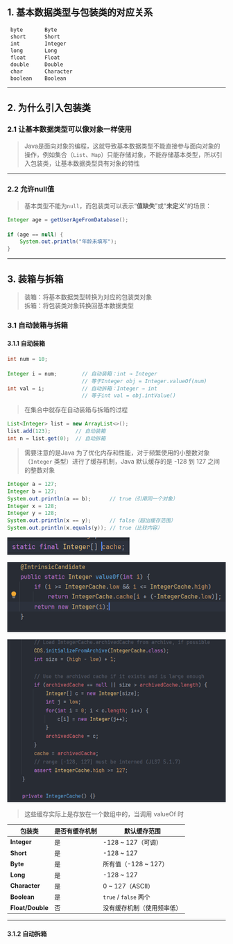 
## 1. 基本数据类型与包装类的对应关系

```
 byte       Byte      
 short      Short     
 int        Integer   
 long       Long      
 float      Float     
 double     Double    
 char       Character 
 boolean    Boolean   
```

****
## 2. 为什么引入包装类

### 2.1 让基本数据类型可以像对象一样使用

>Java是面向对象的编程，这就导致基本数据类型不能直接参与面向对象的操作，例如集合（`List`、`Map`）只能存储对象，不能存储基本类型，所以引入包装类，让基本数据类型具有对象的特性

****
### 2.2 允许null值

>基本类型不能为`null`，而包装类可以表示“**值缺失**”或“**未定义**”的场景：

```java
Integer age = getUserAgeFromDatabase(); 

if (age == null) {
    System.out.println("年龄未填写");
}
```

****

## 3. 装箱与拆箱

>装箱：将基本数据类型转换为对应的包装类对象  
>拆箱：将包装类对象转换回基本数据类型

### 3.1 自动装箱与拆箱

#### 3.1.1 自动装箱

```java
int num = 10;

Integer i = num;        // 自动装箱：int → Integer
                        // 等于Integer obj = Integer.valueOf(num)
int val = i;            // 自动拆箱：Integer → int
                        // 等于int val = obj.intValue()
```

>在集合中就存在自动装箱与拆箱的过程

```java
List<Integer> list = new ArrayList<>();
list.add(123);        // 自动装箱
int n = list.get(0);  // 自动拆箱
```

>需要注意的是Java 为了优化内存和性能，对于频繁使用的小整数对象（`Integer` 类型）进行了缓存机制，Java 默认缓存的是 -128 到 127 之间的整数对象

```Java
Integer a = 127;
Integer b = 127;
System.out.println(a == b);      // true（引用同一个对象）
Integer x = 128;
Integer y = 128;
System.out.println(x == y);      // false（超出缓存范围）
System.out.println(x.equals(y)); // true（比较内容）
```

![](images/包装类/file-20250423210137.png)

![](images/包装类/file-20250423210302.png)

![](images/包装类/file-20250423210008.png)

>这些缓存实际上是存放在一个数组中的，当调用 valueOf 时

| 包装类              | 是否有缓存机制 | 默认缓存范围              |
| ---------------- | ------- | ------------------- |
| **Integer**      | 是       | -128 ~ 127（可调）      |
| **Short**        | 是       | -128 ~ 127          |
| **Byte**         | 是       | 所有值（-128 ~ 127）     |
| **Long**         | 是       | -128 ~ 127          |
| **Character**    | 是       | 0 ~ 127（ASCII）      |
| **Boolean**      | 是       | `true` / `false` 两个 |
| **Float/Double** | 否       | 没有缓存机制（使用频率低）       |

****

#### 3.1.2 自动拆箱

